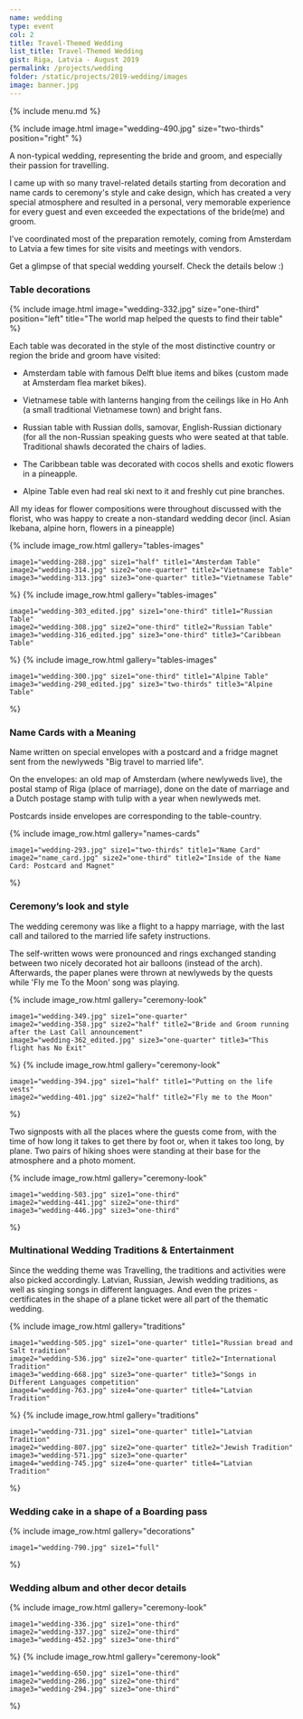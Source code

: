 ```yaml
---
name: wedding
type: event
col: 2
title: Travel-Themed Wedding
list_title: Travel-Themed Wedding
gist: Riga, Latvia - August 2019
permalink: /projects/wedding
folder: /static/projects/2019-wedding/images
image: banner.jpg
---
```


{% include menu.md %}

{% 
include image.html 
    image="wedding-490.jpg" 
    size="two-thirds" 
    position="right" 
%}

A non-typical wedding, representing the bride and groom, and especially their passion for travelling.

I came up with so many travel-related details starting from decoration and name cards to ceremony's style and cake design, which has created a very special atmosphere and resulted in a personal, very memorable experience for every guest and even exceeded the expectations of the bride(me) and groom.

I've coordinated most of the preparation remotely, coming from Amsterdam to Latvia a few times for site visits and meetings with vendors.

Get a glimpse of that special wedding yourself. Check the details below :)

### Table decorations

{% include image.html 
    image="wedding-332.jpg" 
    size="one-third"
    position="left"
    title="The world map helped the quests to find their table"
%}

Each table was decorated in the style of the most distinctive country or region the bride and groom have visited:

- Amsterdam table with famous Delft blue items and bikes (custom made at Amsterdam flea market bikes).

- Vietnamese table with lanterns hanging from the ceilings like in Ho Anh (a small traditional Vietnamese town) and bright fans.

- Russian table with Russian dolls, samovar, English-Russian dictionary (for all the non-Russian speaking guests who were seated at that table. Traditional shawls decorated the chairs of ladies.

- The Caribbean table was decorated with cocos shells and exotic flowers in a pineapple.

- Alpine Table even had real ski next to it and freshly cut pine branches.

All my ideas for flower compositions were throughout discussed with the florist, who was happy to create a non-standard wedding decor (incl. Asian Ikebana, alpine horn, flowers in a pineapple)

{% include image_row.html
    gallery="tables-images"
     
    image1="wedding-288.jpg" size1="half" title1="Amsterdam Table"
    image2="wedding-314.jpg" size2="one-quarter" title2="Vietnamese Table"
    image3="wedding-313.jpg" size3="one-quarter" title3="Vietnamese Table"
%}
{% include image_row.html
    gallery="tables-images"
     
    image1="wedding-303_edited.jpg" size1="one-third" title1="Russian Table"
    image2="wedding-308.jpg" size2="one-third" title2="Russian Table"
    image3="wedding-316_edited.jpg" size3="one-third" title3="Caribbean Table"
%}
{% include image_row.html
    gallery="tables-images"
     
    image1="wedding-300.jpg" size1="one-third" title1="Alpine Table"
    image3="wedding-298_edited.jpg" size3="two-thirds" title3="Alpine Table"
%}

### Name Cards with a Meaning

Name written on special envelopes with a postcard and a fridge magnet sent from the newlyweds "Big travel to married life".

On the envelopes: an old map of Amsterdam (where newlyweds live), the postal stamp of Riga (place of marriage), 
done on the date of marriage and a Dutch postage stamp with tulip with a year when newlyweds met.

Postcards inside envelopes are corresponding to the table-country.

{% include image_row.html
    gallery="names-cards"
     
    image1="wedding-293.jpg" size1="two-thirds" title1="Name Card"
    image2="name_card.jpg" size2="one-third" title2="Inside of the Name Card: Postcard and Magnet"
%}

### Ceremony’s look and style

The wedding ceremony was like a flight to a happy marriage, with the last call and tailored to the married life safety instructions.

The self-written wows were pronounced and rings exchanged standing between two nicely decorated hot air balloons (instead of the arch). 
Afterwards, the paper planes were thrown at newlyweds by the quests while 'Fly me To the Moon' song was playing.

{% include image_row.html
    gallery="ceremony-look"
     
    image1="wedding-349.jpg" size1="one-quarter"
    image2="wedding-358.jpg" size2="half" title2="Bride and Groom running after the Last Call announcement"
    image3="wedding-362_edited.jpg" size3="one-quarter" title3="This flight has No Exit"
%}
{% include image_row.html
    gallery="ceremony-look"
     
    image1="wedding-394.jpg" size1="half" title1="Putting on the life vests"
    image2="wedding-401.jpg" size2="half" title2="Fly me to the Moon"
%}

Two signposts with all the places where the guests come from, with the time of how long it takes to get there by foot or, when it takes too long, by plane. 
Two pairs of hiking shoes were standing at their base for the atmosphere and a photo moment.

{% include image_row.html
    gallery="ceremony-look"
     
    image1="wedding-503.jpg" size1="one-third"
    image2="wedding-441.jpg" size2="one-third"
    image3="wedding-446.jpg" size3="one-third"
%}

### Multinational Wedding Traditions & Entertainment

Since the wedding theme was Travelling, the traditions and activities were also picked accordingly. 
Latvian, Russian, Jewish wedding traditions, as well as singing songs in different languages. 
And even the prizes - certificates in the shape of a plane ticket were all part of the thematic wedding.

{% include image_row.html
    gallery="traditions"
     
    image1="wedding-505.jpg" size1="one-quarter" title1="Russian bread and Salt tradition"
    image2="wedding-536.jpg" size2="one-quarter" title2="International Tradition"
    image3="wedding-668.jpg" size3="one-quarter" title3="Songs in Different Languages competition"
    image4="wedding-763.jpg" size4="one-quarter" title4="Latvian Tradition"
%}
{% include image_row.html
    gallery="traditions"
     
    image1="wedding-731.jpg" size1="one-quarter" title1="Latvian Tradition"
    image2="wedding-807.jpg" size2="one-quarter" title2="Jewish Tradition"
    image3="wedding-571.jpg" size3="one-quarter"
    image4="wedding-745.jpg" size4="one-quarter" title4="Latvian Tradition"
%}

### Wedding cake in a shape of a Boarding pass

{% include image_row.html
    gallery="decorations"
     
    image1="wedding-790.jpg" size1="full"
%}

### Wedding album and other decor details

{% include image_row.html
    gallery="ceremony-look"
     
    image1="wedding-336.jpg" size1="one-third"
    image2="wedding-337.jpg" size2="one-third"
    image3="wedding-452.jpg" size3="one-third"
%}
{% include image_row.html
    gallery="ceremony-look"
     
    image1="wedding-650.jpg" size1="one-third"
    image2="wedding-286.jpg" size2="one-third"
    image3="wedding-294.jpg" size3="one-third"
%}
